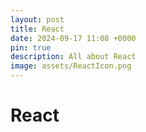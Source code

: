 ```yaml
---
layout: post
title: React
date: 2024-09-17 11:08 +0000
pin: true
description: All about React
image: assets/ReactIcon.png
---
```


# React

